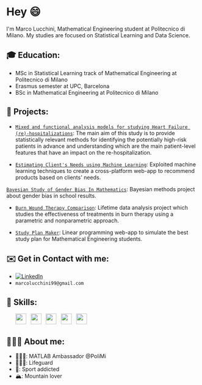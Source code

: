 # Hey 😄

I'm Marco Lucchini, Mathematical Engineering student at Politecnico di Milano. My studies are focused on Statistical Learning and Data Science.

## 🎓 **Education:**

- MSc in Statistical Learning track of Mathematical Engineering at Politecnico di Milano
- Erasmus semester at UPC, Barcelona
- BSc in Mathematical Engineering at Politecnico di Milano

## 🔨 **Projects:**

- [`Mixed and functional analysis models for studying
Heart Failure (re)-hospitalizations`](https://github.com/marcolucchini/Heart-Failure-re-hospitalizations): The main aim of this study is to provide statistically relevant methods for identifying the potentially high-risk patients in advance and understanding which are the main patient-level features that have an impact on the re-hospitalization.

- [`Estimating Client's Needs using Machine Learning`](https://github.com/marcolucchini/Fintech-Project): Exploited machine learning techniques to create a cross-platform web-app to recommend products based on clients' needs.

[`Bayesian Study of Gender Bias In Mathematics`](https://github.com/marcolucchini/Bayesian-Study-of-Gender-Bias-In-Mathematics): Bayesian methods project about gender bias in school results.

- [`Burn Wound Therapy Comparison`](https://github.com/marcolucchini/Burn-Wound-Therapy-Comparison): Lifetime data analysis project which studies the effectiveness of treatments in burn therapy using a parametric and nonparametric approach.

- [`Study Plan Maker`](https://github.com/marcolucchini/Study-Plan-Maker): Linear programming web-app to simulate the best study plan for Mathematical Engineering students.

## ✉️ **Get in Contact with me:**

- [![LinkedIn](https://img.shields.io/badge/-LinkedIn-blue?style=flat&logo=Linkedin&logoColor=white)](https://www.linkedin.com/in/marco-lucchini-294801218/)
- `marcolucchini99@gmail.com`

## 🚀 **Skills:**

<ul>
        <img src='https://cdn.jsdelivr.net/gh/devicons/devicon/icons/python/python-original.svg' height='28'>  &nbsp 
        <img src='https://cdn.jsdelivr.net/gh/devicons/devicon/icons/r/r-original.svg' height='28'> &nbsp
        <img src='https://cdn.jsdelivr.net/gh/devicons/devicon/icons/matlab/matlab-original.svg' height='28'>  &nbsp
        <img src='https://cdn.jsdelivr.net/gh/devicons/devicon/icons/c/c-original.svg' height='28'>  &nbsp 
        <img src='https://cdn.jsdelivr.net/gh/devicons/devicon/icons/cplusplus/cplusplus-original.svg' height='28'>  &nbsp 
</ul>

## 🙋🏼‍♂️ **About me:**

- 👨🏻‍💻: MATLAB Ambassador @PoliMi
- 🏊🏻‍♂️: Lifeguard
- 🏐: Sport addicted
- 🏔: Mountain lover




<!--
**marcolucchini/marcolucchini** is a ✨ _special_ ✨ repository because its `README.md` (this file) appears on your GitHub profile.

Here are some ideas to get you started:

- 🔭 I’m currently working on ...
- 🌱 I’m currently learning ...
- 👯 I’m looking to collaborate on ...
- 🤔 I’m looking for help with ...
- 💬 Ask me about ...
- 📫 How to reach me: ...
- 😄 Pronouns: ...
- ⚡ Fun fact: ...
-->
